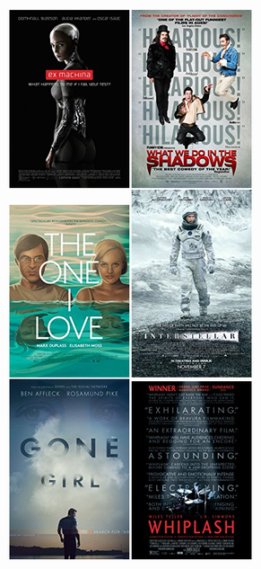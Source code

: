  [![Ex Machina](../images/Ex_Machina_2014.jpg)](http://www.imdb.com/title/tt0470752)
 [![What We Do in the Shadows](../images/What_We_Do_in_the_Shadows_2014.jpg)](http://www.imdb.com/title/tt3416742) [![The One I Love](../images/The_One_I_Love_2014.jpg)](http://www.imdb.com/title/tt2756032) [![Interstellar](../images/Interstellar_2014.jpg)](http://www.imdb.com/title/tt0816692) [![Gone Girl](../images/Gone_Girl_2014.jpg)](http://www.imdb.com/title/tt2267998) [![Whiplash](../images/Whiplash_2014.jpg)](http://www.imdb.com/title/tt2582802)